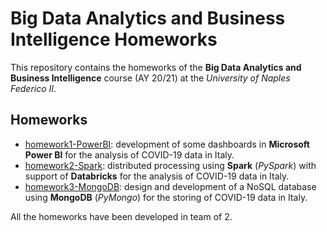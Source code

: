 # Big Data Analytics and Business Intelligence Homeworks
This repository contains the homeworks of the **Big Data Analytics and Business Intelligence** course (AY 20/21) at the *University of Naples Federico II*. 

## Homeworks
- [homework1-PowerBI](https://github.com/fabiod20/big-data-analytics-and-business-intelligence-homeworks/tree/main/homework1-PowerBI): development of some dashboards in **Microsoft Power BI** for the analysis of COVID-19 data in Italy.
- [homework2-Spark](https://github.com/fabiod20/big-data-analytics-and-business-intelligence-homeworks/tree/main/homework2-Spark): distributed processing using **Spark** (*PySpark*) with support of **Databricks** for the analysis of COVID-19 data in Italy.
- [homework3-MongoDB](https://github.com/fabiod20/big-data-analytics-and-business-intelligence-homeworks/tree/main/homework3-MongoDB): design and development of a NoSQL database using **MongoDB** (*PyMongo*) for the storing of COVID-19 data in Italy.

All the homeworks have been developed in team of 2.
